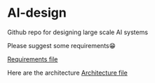 # AI-design
Github repo for designing large scale AI systems

Please suggest some requirements😁

[Requirements file](https://docs.google.com/document/d/1Rg7ZIygavuiE3DOsFQmwhyblYL-CnRjXOBtcYRM1h5M/edit?usp=sharing)

Here are the architecture
[Architecture file](https://docs.google.com/document/d/1IBGA4AZ8y7XcuF9IBqJkk7Di_eNOdY3P0eH68JhCEXI/edit?usp=sharing)

